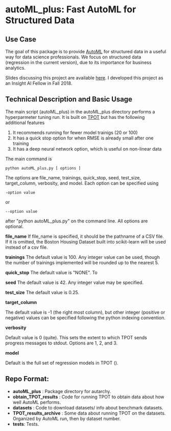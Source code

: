 # autoML_plus: Fast AutoML for Structured Data

## Use Case

The goal of this package is to provide [AutoML](https://en.wikipedia.org/wiki/Automated_machine_learning) 
for structured data in a useful way for data science professionals.
We focus on structured data (regression in the current version), due to its importance for business analytics.

Slides discussing this project are available [here](https://bit.ly/2O6biok).  I developed this project as an Insight AI Fellow in Fall 2018.


## Technical Description and Basic Usage

The main script (autoML_plus) in the autoML_plus directory performs a hyperparmeter tuning run.  It is built on [TPOT](http://epistasislab.github.io/tpot/) but has the following additional features

1. It recommends running for fewer model trainigs (20 or 100)
2. It has a quick stop option for when RMSE is already small after one training
3. It has a deep neural network option, which is useful on non-linear data

The main command is 
```
python autoML_plus.py [ options ]
```

The options are file_name, trainings, quick_stop, seed, test_size, target_column, verbosity, and model.  Each option can be specified using
```
-option value
```
or
```
--option value
```
after "python autoML_plus.py" on the command line.  All options are optional.

**file_name**
If file_name is specified, it should be the pathname of a CSV file.  If it is omitted, the Boston Housing Dataset built into scikit-learn will be used instead of a csv file.

**trainings**
The default value is 100.  Any integer value can be used, though the number of trainings implemented will be rounded up to the nearest 5.

**quick_stop**
The default value is "NONE".  To 

**seed**
The default value is 42.  Any integer value may be specified.

**test_size**
The default value is 0.25.  

**target_column**

The default value is -1 (the right most column), but other integer (positive or negative) values can be specified following the python indexing convention.

**verbosity**

Default value is 0 (quite).  This sets the extent to which TPOT sends progress messages to stdout.  Options are 1, 2, and 3.

**model**

Default is the full set of regression models in TPOT ().


## Repo Format:
- **autoML_plus** : Package directory for autarchy.
- **obtain_TPOT_results** : Code for running TPOT to obtain data about how well AutoML performs.
- **datasets** : Code to download datasets/ info about benchmark datasets.
- **TPOT_results_archive** : Some data about running TPOT on the datasets.  Organized by AutoML run, then by dataset number.
- **tests**: Tests.
